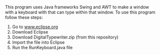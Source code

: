 This program uses Java frameworks Swing and AWT to make a window with a keyboard with that can type within that window.
To use this program follow these steps:
1. Go to www.eclipse.org
2. Download Eclipse
3. Download DigitalTypewriter.zip (from this repository)
4. Import the file into Eclipse
5. Run the RunKeyboard.java file

